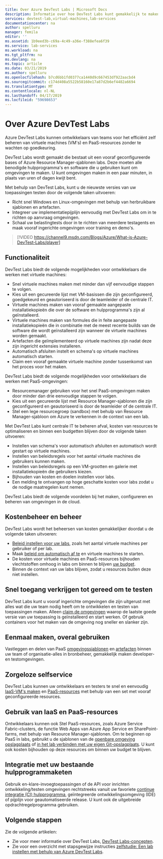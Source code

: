 ```yaml
---
title: Over Azure DevTest Labs | Microsoft Docs
description: Informatie over hoe DevTest Labs kunt gemakkelijk te maken, beheren en controleren van virtuele machines van Azure
services: devtest-lab,virtual-machines,lab-services
documentationcenter: na
author: spelluru
manager: femila
editor: ''
ms.assetid: 1b9eed3b-c69a-4c49-a36e-f388efea6f39
ms.service: lab-services
ms.workload: na
ms.tgt_pltfrm: na
ms.devlang: na
ms.topic: article
ms.date: 03/21/2019
ms.author: spelluru
ms.openlocfilehash: b7cd6bb1fd0377ca1440d9c667453df922aacbd4
ms.sourcegitcommit: c174d408a5522b58160e17a87d2b6ef4482a6694
ms.translationtype: MT
ms.contentlocale: nl-NL
ms.lasthandoff: 04/17/2019
ms.locfileid: "59698653"
---
```

# <a name="about-azure-devtest-labs"></a>Over Azure DevTest Labs
Azure DevTest Labs kunnen ontwikkelaars van teams voor het efficiënt zelf beheren van virtuele machines (VM's) en PaaS-resources zonder te wachten op goedkeuring.

DevTest Labs wordt gemaakt die bestaat uit een vooraf geconfigureerde bases of Azure Resource Manager-sjablonen labs. Deze moeten alle benodigde hulpprogramma's en software die u gebruiken kunt om omgevingen te maken. U kunt omgevingen maken in een paar minuten, in plaats van uren of dagen kwijt bent.

Met behulp van DevTest Labs, kunt u de nieuwste versies van uw toepassingen testen door de volgende taken uitvoeren:

- Richt snel Windows en Linux-omgevingen met behulp van herbruikbare sjablonen en artefacten.
- Integreer uw implementatiepijplijn eenvoudig met DevTest Labs om in te richten op aanvraag omgevingen.
- Schaal uw belastingtests door in te richten van meerdere testagents en maak vooraf ingerichte omgevingen voor training en demo's.

> [!VIDEO https://channel9.msdn.com/Blogs/Azure/What-is-Azure-DevTest-Labs/player]

## <a name="capabilities"></a>Functionaliteit
DevTest Labs biedt de volgende mogelijkheden voor ontwikkelaars die werken met virtuele machines:

- Snel virtuele machines maken met minder dan vijf eenvoudige stappen te volgen.
- Kies uit een gecureerde lijst met VM-basissen die zijn geconfigureerd, goedgekeurd en geautoriseerd is door de teamleider of de centrale IT.
- Virtuele machines maken van vooraf gemaakte aangepaste installatiekopieën die over de software en hulpprogramma's zijn al geïnstalleerd. 
- Virtuele machines maken van formules die in feite aangepaste installatiekopieën die in combinatie met de meest recente builds van de software die wordt geïnstalleerd zijn wanneer de virtuele machines worden gemaakt. 
- Artefacten die geïmplementeerd op virtuele machines zijn nadat deze zijn ingericht extensies installeren.
- Automatisch afsluiten instelt en schema's op virtuele machines automatisch starten.
- Claim een vooraf gemaakte virtuele machine zonder tussenkomst van het proces voor het maken.

DevTest Labs biedt de volgende mogelijkheden voor ontwikkelaars die werken met PaaS-omgevingen:

- Resourcemanager gebruiken voor het snel PaaS-omgevingen maken door minder dan drie eenvoudige stappen te volgen.
- Kies uit een gecureerde lijst met Resource Manager-sjablonen die zijn geconfigureerd en geautoriseerd is door de teamleider of de centrale IT.
- Stel een lege resourcegroep (sandbox) met behulp van Resource Manager-sjabloon om Azure te verkennen in de context van een lab.

Met DevTest Labs kunt centrale IT te beheren afval, kosten van resources te optimaliseren en binnen een budgetten blijven door de volgende taken uitvoeren:  

- Instellen van schema's voor automatisch afsluiten en automatisch wordt gestart op virtuele machines.
- Instellen van beleidsregels voor het aantal virtuele machines die gebruikers kunnen maken.
- Instellen van beleidsregels op een VM-grootten en galerie met installatiekopieën die gebruikers kiezen.
- Bijhouden van kosten en doelen instellen voor labs.
- Een melding te ontvangen op hoge geschatte kosten voor labs zodat u de nodige maatregelen kunt nemen.

DevTest Labs biedt de volgende voordelen bij het maken, configureren en beheren van omgevingen in de cloud.

## <a name="cost-control-and-governance"></a>Kostenbeheer en beheer
DevTest Labs wordt het beheersen van kosten gemakkelijker doordat u de volgende taken uitvoeren:

- [Beleid instellen voor uw labs](devtest-lab-get-started-with-lab-policies.md), zoals het aantal virtuele machines per gebruiker of per lab. 
- Maak [beleid om automatisch af te](devtest-lab-set-lab-policy.md) en virtuele machines te starten.
- De kosten voor virtuele machines en PaaS-resources bijhouden vlechtstoffen omhoog in labs om binnen te blijven [uw budget](devtest-lab-configure-cost-management.md).
- Binnen de context van uw labs blijven, zodat u resources buiten deze niet instellen.

## <a name="quickly-get-to-ready-to-test"></a>Snel toegang verkrijgen tot gereed om te testen
DevTest Labs kunt u vooraf ingerichte omgevingen die zijn uitgerust met alles wat die uw team nodig heeft om te ontwikkelen en testen van toepassingen maken. Alleen [claim de omgevingen](devtest-lab-add-claimable-vm.md) waarop de laatste goede versie van uw toepassing is geïnstalleerd en start werken. Of gebruik containers voor het maken van de omgeving nog sneller en slanker zijn.

## <a name="create-once-use-everywhere"></a>Eenmaal maken, overal gebruiken
Vastleggen en delen van PaaS [omgevingssjablonen](devtest-lab-create-environment-from-arm.md) en [artefacten](add-artifact-repository.md) binnen uw team of organisatie-alles in bronbeheer, gemakkelijk maken developer-en testomgevingen.

## <a name="worry-free-self-service"></a>Zorgeloze selfservice
DevTest Labs kunnen uw ontwikkelaars en testers te snel en eenvoudig [IaaS-VM's maken](devtest-lab-add-vm.md) en [PaaS-resources](devtest-lab-create-environment-from-arm.md) met behulp van een set met vooraf geconfigureerde resources.

## <a name="use-iaas-and-paas-resources"></a>Gebruik van IaaS en PaaS-resources 
Ontwikkelaars kunnen ook Stel PaaS-resources, zoals Azure Service Fabric-clusters, de functie Web Apps van Azure App Service en SharePoint-farms, met behulp van Resource Manager-sjablonen. Om te beginnen op PaaS in labs, gebruikt u de sjablonen van de [openbare omgeving opslagplaats](devtest-lab-configure-use-public-environments.md) of [in het lab verbinden met uw eigen Git-opslagplaats](devtest-lab-create-environment-from-arm.md#configure-your-own-template-repositories). U kunt ook kosten bijhouden op deze resources om binnen uw budget te blijven.

## <a name="integrate-with-your-existing-toolchain"></a>Integratie met uw bestaande hulpprogrammaketen
Gebruik en-klare-invoegtoepassingen of de API voor inrichten ontwikkeling/testen omgevingen rechtstreeks vanuit uw favoriete [continue integratie (CI) hulpprogramma](devtest-lab-integrate-ci-cd-vsts.md), geïntegreerde ontwikkelingsomgeving (IDE) of pijplijn voor geautomatiseerde release. U kunt ook de uitgebreide opdrachtregelprogramma gebruiken.

## <a name="next-steps"></a>Volgende stappen
Zie de volgende artikelen:

- Zie voor meer informatie over DevTest Labs, [DevTest Labs-concepten](devtest-lab-concepts.md).
- Zie voor een overzicht met stapsgewijze instructies [zelfstudie: Een lab instellen met behulp van Azure DevTest Labs](tutorial-create-custom-lab.md).